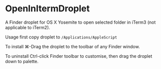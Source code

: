 # OpenInItermDroplet

A Finder droplet for OS X Yosemite to open selected folder in iTerm3 (not applicable to iTerm2).

Usage first copy droplet to `/Applications/AppleScript`

To install ⌘-Drag the droplet to the toolbar of any Finder window.

To uninstall Ctrl-click Finder toolbar to customise, then drag the droplet down to palette.
